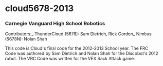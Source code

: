 cloud5678-2013
==============
### Carnegie Vanguard High School Robotics

Contributors:_
ThunderCloud (5678): Sam Dietrich, Rick Gordon_
Nimbus (5678N): Nolan Shah

This code is Cloud's final code for the 2012-2013 School year. The FRC Code was authored by Sam Dietrich and Nolan Shah for the Discobot's 2012 robot. The VRC Code was written for the VEX Sack Attack game.